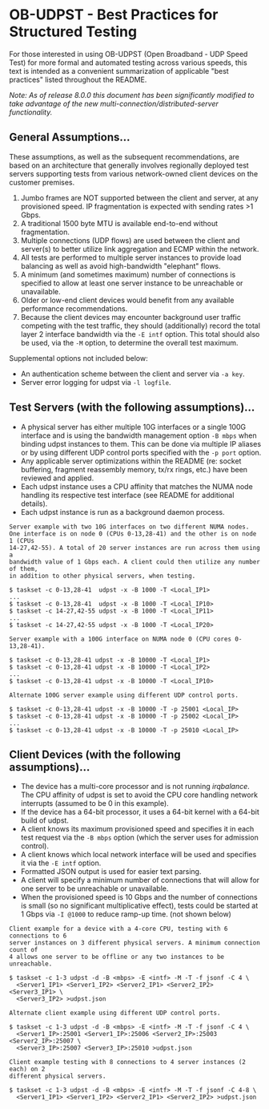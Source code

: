 # OB-UDPST - Best Practices for Structured Testing
For those interested in using OB-UDPST (Open Broadband - UDP Speed Test) for
more formal and automated testing across various speeds, this text is intended
as a convenient summarization of applicable "best practices" listed throughout
the README.

*Note: As of release 8.0.0 this document has been significantly modified to
take advantage of the new multi-connection/distributed-server functionality.*

## General Assumptions...
These assumptions, as well as the subsequent recommendations, are based on an
architecture that generally involves regionally deployed test servers
supporting tests from various network-owned client devices on the customer
premises.
1. Jumbo frames are NOT supported between the client and server, at any
provisioned speed. IP fragmentation is expected with sending rates >1 Gbps.
2. A traditional 1500 byte MTU is available end-to-end without fragmentation.
3. Multiple connections (UDP flows) are used between the client and
server(s) to better utilize link aggregation and ECMP within the network.
4. All tests are performed to multiple server instances to provide load
balancing as well as avoid high-bandwidth "elephant" flows.
5. A minimum (and sometimes maximum) number of connections is specified to
allow at least one server instance to be unreachable or unavailable.
6. Older or low-end client devices would benefit from any available performance
recommendations.
7. Because the client devices may encounter background user traffic competing
with the test traffic, they should (additionally) record the total layer 2
interface bandwidth via the `-E intf` option. This total should also be used,
via the `-M` option, to determine the overall test maximum.

Supplemental options not included below:
* An authentication scheme between the client and server via `-a key`.
* Server error logging for udpst via `-l logfile`.

## Test Servers (with the following assumptions)...
* A physical server has either multiple 10G interfaces or a single 100G
interface and is using the bandwidth management option `-B mbps` when binding
udpst instances to them. This can be done via multiple IP aliases or by using
different UDP control ports specified with the `-p port` option.
* Any applicable server optimizations within the README (re: socket buffering,
fragment reassembly memory, tx/rx rings, etc.) have been reviewed and applied.
* Each udpst instance uses a CPU affinity that matches the NUMA node handling
its respective test interface (see README for additional details).
* Each udpst instance is run as a background daemon process.
```
Server example with two 10G interfaces on two different NUMA nodes.
One interface is on node 0 (CPUs 0-13,28-41) and the other is on node 1 (CPUs
14-27,42-55). A total of 20 server instances are run across them using a
bandwidth value of 1 Gbps each. A client could then utilize any number of them,
in addition to other physical servers, when testing.

$ taskset -c 0-13,28-41  udpst -x -B 1000 -T <Local_IP1>
...
$ taskset -c 0-13,28-41  udpst -x -B 1000 -T <Local_IP10>
$ taskset -c 14-27,42-55 udpst -x -B 1000 -T <Local_IP11>
...
$ taskset -c 14-27,42-55 udpst -x -B 1000 -T <Local_IP20>
```
```
Server example with a 100G interface on NUMA node 0 (CPU cores 0-13,28-41).

$ taskset -c 0-13,28-41 udpst -x -B 10000 -T <Local_IP1>
$ taskset -c 0-13,28-41 udpst -x -B 10000 -T <Local_IP2>
...
$ taskset -c 0-13,28-41 udpst -x -B 10000 -T <Local_IP10>

Alternate 100G server example using different UDP control ports.

$ taskset -c 0-13,28-41 udpst -x -B 10000 -T -p 25001 <Local_IP>
$ taskset -c 0-13,28-41 udpst -x -B 10000 -T -p 25002 <Local_IP>
...
$ taskset -c 0-13,28-41 udpst -x -B 10000 -T -p 25010 <Local_IP>
```

## Client Devices (with the following assumptions)...
* The device has a multi-core processor and is not running *irqbalance*. The
CPU affinity of udpst is set to avoid the CPU core handling network interrupts
(assumed to be 0 in this example).
* If the device has a 64-bit processor, it uses a 64-bit kernel with a 64-bit
build of udpst.
* A client knows its maximum provisioned speed and specifies it in each test
request via the `-B mbps` option (which the server uses for admission control).
* A client knows which local network interface will be used and specifies it
via the `-E intf` option.
* Formatted JSON output is used for easier text parsing.
* A client will specify a minimum number of connections that will allow for one
server to be unreachable or unavailable.
* When the provisioned speed is 10 Gbps and the number of connections is small
(so no significant multiplicative effect), tests could be started at 1 Gbps via
`-I @1000` to reduce ramp-up time. (not shown below)
```
Client example for a device with a 4-core CPU, testing with 6 connections to 6
server instances on 3 different physical servers. A minimum connection count of
4 allows one server to be offline or any two instances to be unreachable.

$ taskset -c 1-3 udpst -d -B <mbps> -E <intf> -M -T -f jsonf -C 4 \
  <Server1_IP1> <Server1_IP2> <Server2_IP1> <Server2_IP2> <Server3_IP1> \
  <Server3_IP2> >udpst.json
```
```
Alternate client example using different UDP control ports.

$ taskset -c 1-3 udpst -d -B <mbps> -E <intf> -M -T -f jsonf -C 4 \
  <Server1_IP>:25001 <Server1_IP>:25006 <Server2_IP>:25003 <Server2_IP>:25007 \
  <Server3_IP>:25007 <Server3_IP>:25010 >udpst.json
```
```
Client example testing with 8 connections to 4 server instances (2 each) on 2
different physical servers.

$ taskset -c 1-3 udpst -d -B <mbps> -E <intf> -M -T -f jsonf -C 4-8 \
  <Server1_IP1> <Server1_IP2> <Server2_IP1> <Server2_IP2> >udpst.json
```

